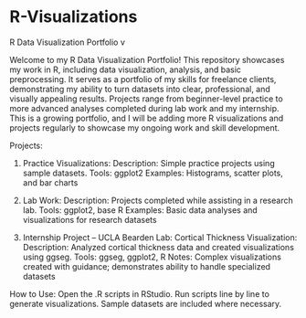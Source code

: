 # R-Visualizations
R Data Visualization Portfolio v

Welcome to my R Data Visualization Portfolio! This repository showcases my work in R, including data visualization, analysis, and basic preprocessing. It serves as a portfolio of my skills for freelance clients, demonstrating my ability to turn datasets into clear, professional, and visually appealing results. Projects range from beginner-level practice to more advanced analyses completed during lab work and my internship. This is a growing portfolio, and I will be adding more R visualizations and projects regularly to showcase my ongoing work and skill development.

Projects:
1. Practice Visualizations:
Description: Simple practice projects using sample datasets.
Tools: ggplot2
Examples: Histograms, scatter plots, and bar charts

2. Lab Work:
Description: Projects completed while assisting in a research lab.
Tools: ggplot2, base R
Examples: Basic data analyses and visualizations for research datasets

3. Internship Project – UCLA Bearden Lab: Cortical Thickness Visualization:
Description: Analyzed cortical thickness data and created visualizations using ggseg.
Tools: ggseg, ggplot2, R
Notes: Complex visualizations created with guidance; demonstrates ability to handle specialized datasets

How to Use:
Open the .R scripts in RStudio.
Run scripts line by line to generate visualizations.
Sample datasets are included where necessary.
